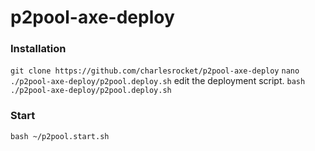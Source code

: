 # p2pool-axe-deploy
### Installation
`git clone https://github.com/charlesrocket/p2pool-axe-deploy`
`nano ./p2pool-axe-deploy/p2pool.deploy.sh` edit the deployment script.
`bash ./p2pool-axe-deploy/p2pool.deploy.sh`
### Start
`bash ~/p2pool.start.sh`

